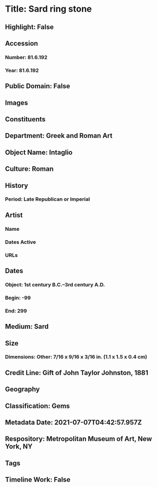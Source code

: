 # Title: Sard ring stone
## Highlight: False
## Accession
### Number: 81.6.192
### Year: 81.6.192
## Public Domain: False
## Images
## Constituents
## Department: Greek and Roman Art
## Object Name: Intaglio
## Culture: Roman
## History
### Period: Late Republican or Imperial
## Artist
### Name
### Dates Active
### URLs
## Dates
### Object: 1st century B.C.–3rd century A.D.
### Begin: -99
### End: 299
## Medium: Sard
## Size
### Dimensions: Other: 7/16 x 9/16 x 3/16 in. (1.1 x 1.5 x 0.4 cm)
## Credit Line: Gift of John Taylor Johnston, 1881
## Geography
## Classification: Gems
## Metadata Date: 2021-07-07T04:42:57.957Z
## Respository: Metropolitan Museum of Art, New York, NY
## Tags
## Timeline Work: False